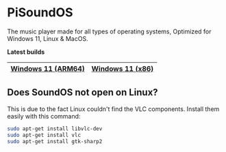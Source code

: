 # PiSoundOS
The music player made for all types of operating systems, Optimized for Windows 11, Linux & MacOS.

**Latest builds**

| [Windows 11 (ARM64)](https://github.com/imadofficial/PiSpeaker/releases) | [Windows 11 (x86)](https://github.com/imadofficial/PiSpeaker/releases)
| ------------- | ------------- |

## Does SoundOS not open on Linux?
This is due to the fact Linux couldn't find the VLC components. Install them easily with this command:
```bash
sudo apt-get install libvlc-dev
sudo apt-get install vlc
sudo apt-get install gtk-sharp2
```
